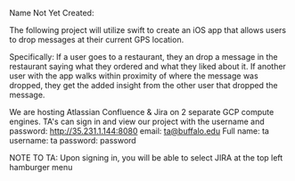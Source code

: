 Name Not Yet Created: 

The following project will utilize swift to create an iOS app that allows users to drop messages at their current GPS location. 

Specifically: If a user goes to a restaurant, they an drop a message in the restaurant saying what they ordered and what they liked about it.
If another user with the app walks within proximity of where the message was dropped, they get the added insight from the other user that dropped the message. 


We are hosting Atlassian Confluence & Jira on 2 separate GCP compute engines. TA's can sign in and view our project with the username and password: 
http://35.231.1.144:8080
email: ta@buffalo.edu
Full name: ta
username: ta
password: password

NOTE TO TA: Upon signing in, you will be able to select JIRA at the top left hamburger menu
